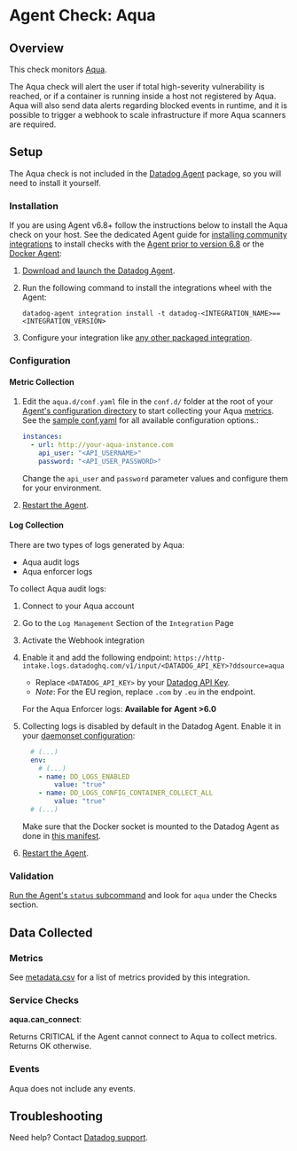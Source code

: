 # Agent Check: Aqua

## Overview

This check monitors [Aqua][1].

The Aqua check will alert the user if total high-severity vulnerability is reached, or if a container is running inside a host not registered by Aqua. Aqua will also send data alerts regarding blocked events in runtime, and it is possible to trigger a webhook to scale infrastructure if more Aqua scanners are required.

## Setup

The Aqua check is not included in the [Datadog Agent][2] package, so you will
need to install it yourself.

### Installation

If you are using Agent v6.8+ follow the instructions below to install the Aqua check on your host. See the dedicated Agent guide for [installing community integrations][3] to install checks with the [Agent prior to version 6.8][4] or the [Docker Agent][5]:

1. [Download and launch the Datadog Agent][2].
2. Run the following command to install the integrations wheel with the Agent:

   ```shell
   datadog-agent integration install -t datadog-<INTEGRATION_NAME>==<INTEGRATION_VERSION>
   ```
3. Configure your integration like [any other packaged integration][6].

### Configuration

#### Metric Collection

1. Edit the `aqua.d/conf.yaml` file in the `conf.d/` folder at the root of your [Agent's configuration directory][7] to start collecting your Aqua [metrics](#metrics). See the [sample conf.yaml][8] for all available configuration options.:

   ```yaml
   instances:
     - url: http://your-aqua-instance.com
       api_user: "<API_USERNAME>"
       password: "<API_USER_PASSWORD>"
   ```

    Change the `api_user` and `password` parameter values and configure them for your environment.

2. [Restart the Agent][9].

#### Log Collection

There are two types of logs generated by Aqua:

- Aqua audit logs
- Aqua enforcer logs

To collect Aqua audit logs:

1. Connect to your Aqua account
2. Go to the `Log Management` Section of the `Integration` Page
3. Activate the Webhook integration
4. Enable it and add the following endpoint: `https://http-intake.logs.datadoghq.com/v1/input/<DATADOG_API_KEY>?ddsource=aqua`

   - Replace `<DATADOG_API_KEY>` by your [Datadog API Key][10].
   - _Note_: For the EU region, replace `.com` by `.eu` in the endpoint.

    For the Aqua Enforcer logs: **Available for Agent >6.0**

5. Collecting logs is disabled by default in the Datadog Agent. Enable it in your [daemonset configuration][11]:

   ```yaml
     # (...)
     env:
       # (...)
       - name: DD_LOGS_ENABLED
           value: "true"
       - name: DD_LOGS_CONFIG_CONTAINER_COLLECT_ALL
           value: "true"
     # (...)
   ```

    Make sure that the Docker socket is mounted to the Datadog Agent as done in [this manifest][12].

6. [Restart the Agent][9].

### Validation

[Run the Agent's `status` subcommand][13] and look for `aqua` under the Checks section.

## Data Collected

### Metrics

See [metadata.csv][14] for a list of metrics provided by this integration.

### Service Checks

**aqua.can_connect**:

Returns CRITICAL if the Agent cannot connect to Aqua to collect metrics. Returns OK otherwise.

### Events

Aqua does not include any events.

## Troubleshooting

Need help? Contact [Datadog support][15].

[1]: https://www.aquasec.com
[2]: https://app.datadoghq.com/account/settings#agent
[3]: https://docs.datadoghq.com/agent/guide/community-integrations-installation-with-docker-agent/
[4]: https://docs.datadoghq.com/agent/guide/community-integrations-installation-with-docker-agent/?tab=agentpriorto68
[5]: https://docs.datadoghq.com/agent/guide/community-integrations-installation-with-docker-agent/?tab=docker
[6]: https://docs.datadoghq.com/getting_started/integrations/
[7]: https://docs.datadoghq.com/agent/faq/agent-configuration-files/#agent-configuration-directory
[8]: https://github.com/DataDog/integrations-extras/blob/master/aqua/datadog_checks/aqua/data/conf.yaml.example
[9]: https://docs.datadoghq.com/agent/faq/agent-commands/#start-stop-restart-the-agent
[10]: https://app.datadoghq.com/account/settings#api
[11]: https://docs.datadoghq.com/agent/kubernetes/daemonset_setup/#log-collection
[12]: https://docs.datadoghq.com/agent/kubernetes/daemonset_setup/#create-manifest
[13]: https://docs.datadoghq.com/agent/guide/agent-commands/#service-status
[14]: https://github.com/DataDog/integrations-extras/blob/master/aqua/metadata.csv
[15]: https://docs.datadoghq.com/help/
